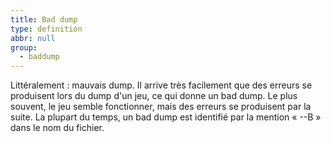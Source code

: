 ```yaml
---
title: Bad dump
type: definition
abbr: null
group:
  - baddump
---
```

Littéralement : mauvais dump. Il arrive très facilement que des erreurs se produisent lors du dump d'un jeu, ce qui donne un bad dump. Le plus souvent, le jeu semble fonctionner, mais des erreurs se produisent par la suite. La plupart du temps, un bad dump est identifié par la mention « --B » dans le nom du fichier.
